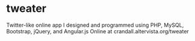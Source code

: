 # tweater
Twitter-like online app I designed and programmed using PHP, MySQL, Bootstrap, jQuery, and Angular.js
Online at crandall.altervista.org/tweater
